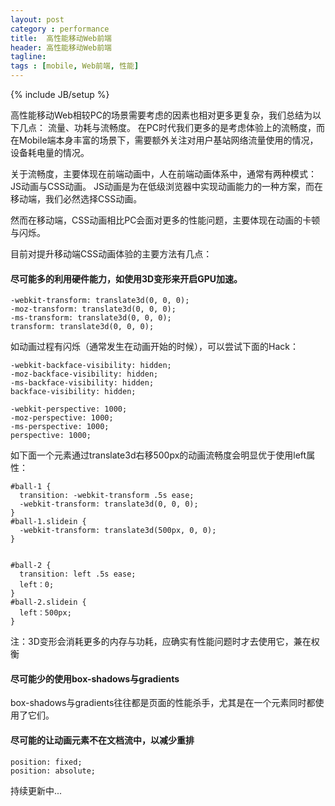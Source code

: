 ```yaml
---
layout: post
category : performance
title:  高性能移动Web前端
header: 高性能移动Web前端
tagline:
tags : [mobile, Web前端, 性能]
---
```

{% include JB/setup %}

高性能移动Web相较PC的场景需要考虑的因素也相对更多更复杂，我们总结为以下几点： 流量、功耗与流畅度。
在PC时代我们更多的是考虑体验上的流畅度，而在Mobile端本身丰富的场景下，需要额外关注对用户基站网络流量使用的情况，设备耗电量的情况。

关于流畅度，主要体现在前端动画中，人在前端动画体系中，通常有两种模式：JS动画与CSS动画。
JS动画是为在低级浏览器中实现动画能力的一种方案，而在移动端，我们必然选择CSS动画。

然而在移动端，CSS动画相比PC会面对更多的性能问题，主要体现在动画的卡顿与闪烁。

目前对提升移动端CSS动画体验的主要方法有几点：

#### 尽可能多的利用硬件能力，如使用3D变形来开启GPU加速。

	-webkit-transform: translate3d(0, 0, 0);
	-moz-transform: translate3d(0, 0, 0);
	-ms-transform: translate3d(0, 0, 0);
	transform: translate3d(0, 0, 0);

如动画过程有闪烁（通常发生在动画开始的时候），可以尝试下面的Hack：

	-webkit-backface-visibility: hidden;
	-moz-backface-visibility: hidden;
	-ms-backface-visibility: hidden;
	backface-visibility: hidden;

	-webkit-perspective: 1000;
	-moz-perspective: 1000;
	-ms-perspective: 1000;
	perspective: 1000;

如下面一个元素通过translate3d右移500px的动画流畅度会明显优于使用left属性：

	#ball-1 {
	  transition: -webkit-transform .5s ease;
	  -webkit-transform: translate3d(0, 0, 0);
	}
	#ball-1.slidein {
	  -webkit-transform: translate3d(500px, 0, 0);
	}


	#ball-2 {
	  transition: left .5s ease;
	  left：0;
	}
	#ball-2.slidein {
	  left：500px;
	}



注：3D变形会消耗更多的内存与功耗，应确实有性能问题时才去使用它，兼在权衡

#### 尽可能少的使用box-shadows与gradients

box-shadows与gradients往往都是页面的性能杀手，尤其是在一个元素同时都使用了它们。

#### 尽可能的让动画元素不在文档流中，以减少重排

	position: fixed;
	position: absolute;


持续更新中...
